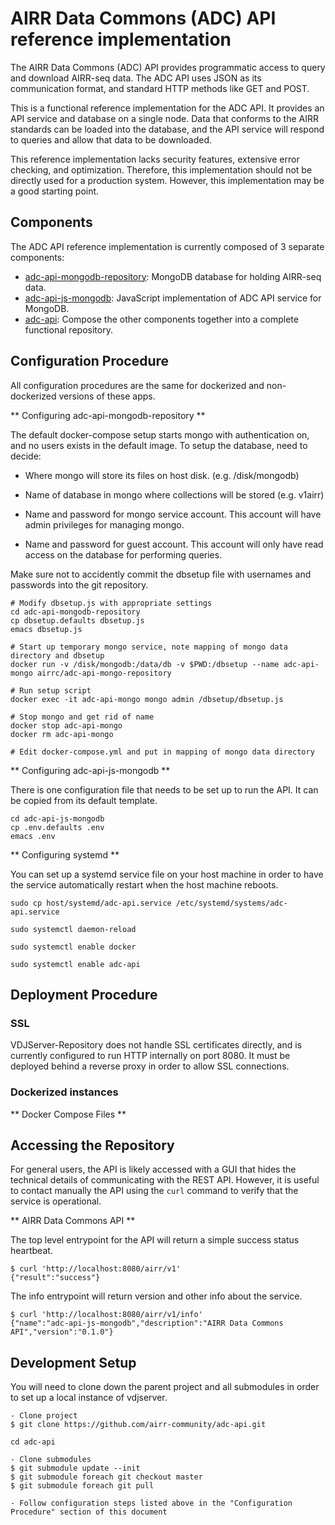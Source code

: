 # AIRR Data Commons (ADC) API reference implementation

The AIRR Data Commons (ADC) API provides programmatic access to query
and download AIRR-seq data. The ADC API uses JSON as its communication
format, and standard HTTP methods like GET and POST.

This is a functional reference implementation for the ADC API. It
provides an API service and database on a single node. Data that
conforms to the AIRR standards can be loaded into the database, and
the API service will respond to queries and allow that data to be
downloaded.

This reference implementation lacks security features, extensive error
checking, and optimization. Therefore, this implementation should not
be directly used for a production system. However, this implementation
may be a good starting point.

## Components

The ADC API reference implementation is currently composed of 3 separate components:

 * [adc-api-mongodb-repository](https://github.com/airr-community/adc-api-mongodb-repository): MongoDB database for holding AIRR-seq data.
 * [adc-api-js-mongodb](https://github.com/airr-community/adc-api-js-mongodb): JavaScript implementation of ADC API service for MongoDB.
 * [adc-api](https://github.com/airr-community/adc-api): Compose the other components together into a complete functional repository.

## Configuration Procedure

All configuration procedures are the same for dockerized and
non-dockerized versions of these apps.

** Configuring adc-api-mongodb-repository **

The default docker-compose setup starts mongo with authentication on,
and no users exists in the default image. To setup the database, need
to decide:

* Where mongo will store its files on host disk. (e.g. /disk/mongodb)

* Name of database in mongo where collections will be stored (e.g. v1airr)

* Name and password for mongo service account. This account will have
  admin privileges for managing mongo.

* Name and password for guest account. This account will only have
  read access on the database for performing queries.

Make sure not to accidently commit the dbsetup file with usernames and
passwords into the git repository.

```
# Modify dbsetup.js with appropriate settings
cd adc-api-mongodb-repository
cp dbsetup.defaults dbsetup.js
emacs dbsetup.js

# Start up temporary mongo service, note mapping of mongo data directory and dbsetup
docker run -v /disk/mongodb:/data/db -v $PWD:/dbsetup --name adc-api-mongo airrc/adc-api-mongo-repository

# Run setup script
docker exec -it adc-api-mongo mongo admin /dbsetup/dbsetup.js

# Stop mongo and get rid of name
docker stop adc-api-mongo
docker rm adc-api-mongo

# Edit docker-compose.yml and put in mapping of mongo data directory
```

** Configuring adc-api-js-mongodb **

There is one configuration file that needs to be set up to run the
API. It can be copied from its default template.

```
cd adc-api-js-mongodb
cp .env.defaults .env
emacs .env
```

** Configuring systemd **

You can set up a systemd service file on your host machine in order to
have the service automatically restart when the host machine reboots.

```
sudo cp host/systemd/adc-api.service /etc/systemd/systems/adc-api.service

sudo systemctl daemon-reload

sudo systemctl enable docker

sudo systemctl enable adc-api
```

## Deployment Procedure

### SSL

VDJServer-Repository does not handle SSL certificates directly, and is
currently configured to run HTTP internally on port 8080. It must be
deployed behind a reverse proxy in order to allow SSL connections.

### Dockerized instances

** Docker Compose Files **

## Accessing the Repository

For general users, the API is likely accessed with a GUI that hides
the technical details of communicating with the REST API. However, it
is useful to contact manually the API using the `curl` command to
verify that the service is operational.

** AIRR Data Commons API **

The top level entrypoint for the API will return a simple success status heartbeat.

```
$ curl 'http://localhost:8080/airr/v1'
{"result":"success"}
```

The info entrypoint will return version and other info about the service.

```
$ curl 'http://localhost:8080/airr/v1/info'
{"name":"adc-api-js-mongodb","description":"AIRR Data Commons API","version":"0.1.0"}
```

## Development Setup

You will need to clone down the parent project and all submodules in order to set up a local instance of vdjserver.

```
- Clone project
$ git clone https://github.com/airr-community/adc-api.git

cd adc-api

- Clone submodules
$ git submodule update --init
$ git submodule foreach git checkout master
$ git submodule foreach git pull

- Follow configuration steps listed above in the "Configuration Procedure" section of this document
```
